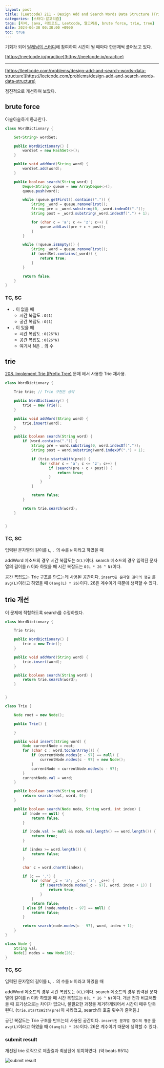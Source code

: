 ```yaml
---
layout: post
title: (Leetcode) 211 - Design Add and Search Words Data Structure (Trie)
categories: [스터디-알고리즘]
tags: [자바, java, 리트코드, Leetcode, 알고리즘, brute force, trie, tree]
date: 2024-06-30 00:30:00 +0900
toc: true
---
```


기회가 되어 [달레님의 스터디](https://github.com/DaleStudy/leetcode-study)에 참여하여 시간이 될 때마다 한문제씩 풀어보고 있다.

[https://neetcode.io/practice](https://neetcode.io/practice)

---

[https://leetcode.com/problems/design-add-and-search-words-data-structure](https://leetcode.com/problems/design-add-and-search-words-data-structure)

점진적으로 개선하여 보았다.

## brute force

아슬아슬하게 통과한다.

```java
class WordDictionary {

    Set<String> wordSet;

    public WordDictionary() {
        wordSet = new HashSet<>();
    }

    public void addWord(String word) {
        wordSet.add(word);
    }

    public boolean search(String word) {
        Deque<String> queue = new ArrayDeque<>();
        queue.push(word);

        while (queue.getFirst().contains(".")) {
            String _word = queue.removeFirst();
            String pre = _word.substring(0, _word.indexOf("."));
            String post = _word.substring(_word.indexOf(".") + 1);

            for (char c = 'a'; c <= 'z'; c++) {
                queue.addLast(pre + c + post);
            }
        }

        while (!queue.isEmpty()) {
            String _word = queue.removeFirst();
            if (wordSet.contains(_word)) {
                return true;
            }
        }

        return false;
    }
}
```

### TC, SC

- `.` 이 없을 때
  - 시간 복잡도 : `O(1)`
  - 공간 복잡도 : `O(1)`
- `.` 이 있을 때
  - 시간 복잡도 : `O(26^N)`
  - 공간 복잡도 : `O(26^N)`
  - 여기서 N은 `.` 의 수

## trie

[208. Implement Trie (Prefix Tree)](https://leetcode.com/problems/implement-trie-prefix-tree/) 문제 에서 사용한 Trie 재사용.

```java
class WordDictionary {

    Trie trie; // Trie 구현은 생략

    public WordDictionary() {
        trie = new Trie();
    }

    public void addWord(String word) {
        trie.insert(word);
    }

    public boolean search(String word) {
        if (word.contains(".")) {
            String pre = word.substring(0, word.indexOf("."));
            String post = word.substring(word.indexOf(".") + 1);

            if (trie.startsWith(pre)) {
                for (char c = 'a'; c <= 'z'; c++) {
                    if (search(pre + c + post)) {
                        return true;
                    }
                }
            }

            return false;
        }

        return trie.search(word);
    }


}
```

### TC, SC

입력된 문자열의 길이를 `L`, `.` 의 수를 `N` 이라고 하였을 때

addWord 메소드의 경우 시간 복잡도는 `O(L)`이다.
search 메소드의 경우 입력된 문자열의 길이를 n 이라 하였을 때 시간 복잡도는 `O(L * 26 ^ N)`이다.

공간 복잡도는 Trie 구조를 만드는데 사용된 공간이다. `insert된 문자열 길이의 평균` 를 `avg(L)`이라고 하였을 때 `O(avg(L) * 26)`이다. 26은 계수이기 때문에 생략할 수 있다.

## trie 개선

이 문제에 적합하도록 search를 수정하였다.

```java
class WordDictionary {

    Trie trie;

    public WordDictionary() {
        trie = new Trie();
    }

    public void addWord(String word) {
        trie.insert(word);
    }

    public boolean search(String word) {
        return trie.search(word);
    }


}

class Trie {

    Node root = new Node();

    public Trie() {

    }

    public void insert(String word) {
        Node currentNode = root;
        for (char c : word.toCharArray()) {
            if (currentNode.nodes[c - 97] == null) {
                currentNode.nodes[c - 97] = new Node();
            }
            currentNode = currentNode.nodes[c - 97];
        }
        currentNode.val = word;
    }

    public boolean search(String word) {
        return search(root, word, 0);
    }

    public boolean search(Node node, String word, int index) {
        if (node == null) {
            return false;
        }

        if (node.val != null && node.val.length() == word.length()) {
            return true;
        }

        if (index >= word.length()) {
            return false;
        }

        char c = word.charAt(index);

        if (c == '.') {
            for (char _c = 'a'; _c <= 'z'; _c++) {
                if (search(node.nodes[_c - 97], word, index + 1)) {
                    return true;
                }
            }
            return false;
        } else if (node.nodes[c - 97] == null) {
            return false;
        }

        return search(node.nodes[c - 97], word, index + 1);
    }
}

class Node {
    String val;
    Node[] nodes = new Node[26];
}
```

### TC, SC

입력된 문자열의 길이를 `L`, `.` 의 수를 `N` 이라고 하였을 때

addWord 메소드의 경우 시간 복잡도는 `O(L)`이다.
search 메소드의 경우 입력된 문자열의 길이를 n 이라 하였을 때 시간 복잡도는 `O(L * 26 ^ N)`이다.
개선 전과 비교해봤을 때 표기상으로는 차이가 없으나, 불필요한 과정을 제거하게되어서 시간이 매우 단축된다. (`trie.startsWith(pre)`이 사라졌고, search의 호출 횟수가 줄어듬.)

공간 복잡도는 Trie 구조를 만드는데 사용된 공간이다. `insert된 문자열 길이의 평균` 를 `avg(L)`이라고 하였을 때 `O(avg(L) * 26)`이다. 26은 계수이기 때문에 생략할 수 있다.

### submit result

개선된 trie 로직으로 제출결과 최상단에 위치하였다. (약 beats 95%)

![submit result](/assets/images/2024-06-30-leetcode-211/submit_result.png)

